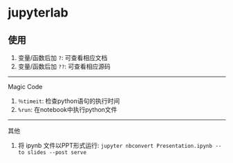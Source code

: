 # jupyterlab
## 使用

1. 变量/函数后加 `?`: 可查看相应文档
2. 变量/函数后加 `??`: 可查看相应源码

---
Magic Code
1. `％timeit`: 检查python语句的执行时间
2. `%run`: 在notebook中执行python文件

---
其他
1. 将 ipynb 文件以PPT形式运行: `jupyter nbconvert Presentation.ipynb --to slides --post serve`
